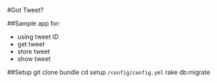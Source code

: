 #Got Tweet?

##Sample app for:
* using tweet ID
* get tweet
* store tweet
* show tweet

##Setup
git clone
bundle
cd
setup `/config/config.yml`
rake db:migrate